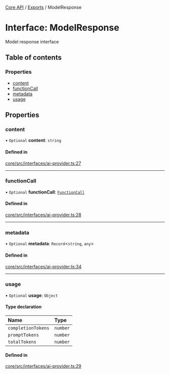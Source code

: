 <!-- 
 ⚠️  AUTO-GENERATED FILE - DO NOT EDIT MANUALLY
 This file is automatically generated by scripts/docs-generator.js
 To make changes, edit the source TypeScript files or update the generator script
-->

[Core API](../../) / [Exports](../modules) / ModelResponse

# Interface: ModelResponse

Model response interface

## Table of contents

### Properties

- [content](ModelResponse#content)
- [functionCall](ModelResponse#functioncall)
- [metadata](ModelResponse#metadata)
- [usage](ModelResponse#usage)

## Properties

### content

• `Optional` **content**: `string`

#### Defined in

[core/src/interfaces/ai-provider.ts:27](https://github.com/woojubb/robota/blob/89842967edeeb7f25153b1e33bdb8662b56d56c4/packages/core/src/interfaces/ai-provider.ts#L27)

___

### functionCall

• `Optional` **functionCall**: [`FunctionCall`](FunctionCall)

#### Defined in

[core/src/interfaces/ai-provider.ts:28](https://github.com/woojubb/robota/blob/89842967edeeb7f25153b1e33bdb8662b56d56c4/packages/core/src/interfaces/ai-provider.ts#L28)

___

### metadata

• `Optional` **metadata**: `Record`\<`string`, `any`\>

#### Defined in

[core/src/interfaces/ai-provider.ts:34](https://github.com/woojubb/robota/blob/89842967edeeb7f25153b1e33bdb8662b56d56c4/packages/core/src/interfaces/ai-provider.ts#L34)

___

### usage

• `Optional` **usage**: `Object`

#### Type declaration

| Name | Type |
| :------ | :------ |
| `completionTokens` | `number` |
| `promptTokens` | `number` |
| `totalTokens` | `number` |

#### Defined in

[core/src/interfaces/ai-provider.ts:29](https://github.com/woojubb/robota/blob/89842967edeeb7f25153b1e33bdb8662b56d56c4/packages/core/src/interfaces/ai-provider.ts#L29)

